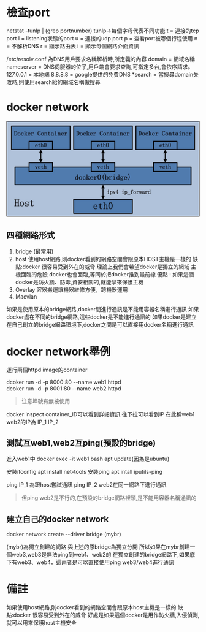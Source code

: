 # 檢查port
netstat -tunlp | (grep portnumber)
tunlp->每個字母代表不同功能
t = 連接的tcp port
l = listening狀態的port
u = 連接的udp port
p = 查看port被哪個行程使用
n = 不解析DNS
r = 顯示路由表
i = 顯示每個網路介面資訊

/etc/resolv.conf 為DNS用戶要求名稱解析時,所定義的內容
domain = 網域名稱
nameserver = DNS伺服器的位子,用戶端會要求查詢,可指定多台,會依序請求。
127.0.0.1 = 本地端
8.8.8.8 = google提供的免費DNS
*search = 當搜尋domain失敗時,則使用search給的網域名稱做搜尋

# docker network 
![image](https://github.com/sleepy9487/Linux-docker-note/blob/master/images/bridge%E6%9E%B6%E6%A7%8B.jpg)  
## 四種網路形式
1. bridge (最常用)
2. host
使用host網路,則docker看到的網路空間會跟原本HOST主機是一樣的
缺點:docker 很容易受到外在的威脅
理論上我們會希望docker是獨立的網域
主機面臨的危險 docker也會面臨,等同於把docker推到最前線
優點 : 如果這個docker是防火牆、防毒,資安相關的,就能拿來保護主機
3. Overlay
容器搬運讓機器維修方便，跨機器運用
4. Macvlan

如果是使用原本的bridge網路,docker間進行通訊是不能用容器名稱進行通訊
如果docker處在不同的bridge網路,這些docker是不能進行通訊的
如果docker是建立在自己創立的bridge網路環境下,docker之間是可以直接用docker名稱進行通訊

# docker network舉例

運行兩個httpd image的container

dcoker run -d -p 8000:80 --name web1 httpd   
dcoker run -d -p 8001:80 --name web2 httpd   
>注意埠號有無被使用

docker inspect container_ID可以看到詳細資訊 往下拉可以看到IP
在此稱web1 web2的IP為 IP_1 IP_2

## 測試互web1,web2互ping(預設的bridge)
進入web1中
docker exec -it web1 bash
apt update(因為是ubuntu)

安裝ifconfig
apt install net-tools 
安裝ping
apt intall iputils-ping

ping IP_1 為跟host嘗試通訊
ping IP_2 web2在同一網路下進行通訊
>但ping web2是不行的,在預設的bridge網路裡頭,是不能用容器名稱通訊的
## 建立自己的docker network
docker network create --driver bridge (mybr)

(mybr)為獨立創建的網路 與上述的原bridge為獨立分開
所以如果在mybr創建一個web3,web3是無法ping到web1、web2的
在獨立創建的bridge網路下,如果底下有web3、web4，這兩者是可以直接使用ping web3/web4進行通訊

# 備註
如果使用host網路,則docker看到的網路空間會跟原本host主機是一樣的
缺點:docker 很容易受到外在的威脅
好處是如果這個docker是用作防火牆,入侵偵測,就可以用來保護host主機安全

